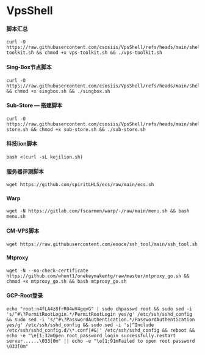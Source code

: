 # VpsShell

#### 脚本汇总

```
curl -O https://raw.githubusercontent.com/csosiis/VpsShell/refs/heads/main/shell/vps-toolkit.sh && chmod +x vps-toolkit.sh && ./vps-toolkit.sh
```




#### Sing-Box节点脚本

```
curl -O https://raw.githubusercontent.com/csosiis/VpsShell/refs/heads/main/shell/singbox.sh && chmod +x singbox.sh && ./singbox.sh
```



#### Sub-Store — 搭建脚本

```
curl -O https://raw.githubusercontent.com/csosiis/VpsShell/refs/heads/main/shell/sub-store.sh && chmod +x sub-store.sh && ./sub-store.sh
```



#### 科技lion脚本

```
bash <(curl -sL kejilion.sh)
```



#### 服务器评测脚本

```
wget https://github.com/spiritLHLS/ecs/raw/main/ecs.sh
```



#### Warp

```
wget -N https://gitlab.com/fscarmen/warp/-/raw/main/menu.sh && bash menu.sh
```



#### CM-VPS脚本

```
wget https://raw.githubusercontent.com/eooce/ssh_tool/main/ssh_tool.sh
```



#### Mtproxy

```
wget -N --no-check-certificate https://github.com/whunt1/onekeymakemtg/raw/master/mtproxy_go.sh && chmod +x mtproxy_go.sh && bash mtproxy_go.sh
```



#### GCP-Root登录

```
echo "root:n4fLA4z8frR04wV4gqvG" | sudo chpasswd root && sudo sed -i 's/^#\?PermitRootLogin.*/PermitRootLogin yes/g' /etc/ssh/sshd_config && sudo sed -i 's/^#\?PasswordAuthentication.*/PasswordAuthentication yes/g' /etc/ssh/sshd_config && sudo sed -i 's|^Include /etc/ssh/sshd_config.d/\*.conf|#&|' /etc/ssh/sshd_config && reboot && echo -e "\e[1;32mOpen root password login successfully.restart server......\033[0m" || echo -e "\e[1;91mFailed to open root password \033[0m"
```

